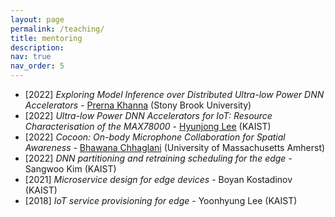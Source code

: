 ```yaml
---
layout: page
permalink: /teaching/
title: mentoring
description: 
nav: true
nav_order: 5
---
```

* [2022] _Exploring Model Inference over Distributed Ultra-low Power DNN Accelerators_ - [Prerna Khanna](https://sites.google.com/view/prerna-khanna/) (Stony Brook University) 
* [2022] _Ultra-low Power DNN Accelerators for IoT: Resource Characterisation of the MAX78000_ - [Hyunjong Lee](https://www.leehyunjong.com/) (KAIST) 
* [2022] _Cocoon: On-body Microphone Collaboration for Spatial Awareness_ - [Bhawana Chhaglani](https://sites.google.com/view/bhawanachhaglani) (University of Massachusetts Amherst) 
* [2022] _DNN partitioning and retraining scheduling for the edge_ - Sangwoo Kim (KAIST) 
* [2021] _Microservice design for edge devices_ - Boyan Kostadinov (KAIST)
* [2018] _IoT service provisioning for edge_  - Yoonhyung Lee (KAIST) 